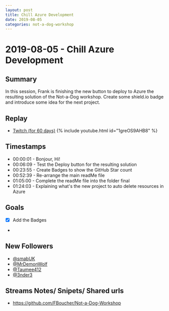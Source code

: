 ```yaml
---
layout: post
title: Chill Azure Development
date: 2019-08-05
categories: not-a-dog-workshop
---
```



# 2019-08-05 - Chill Azure Development
## Summary

In this session, Frank is finishing the new button to deploy to Azure the resulting solution of the Not-a-Dog workshop. Create some shield.io badge and introduce some idea for the next project.

## Replay


- [Twitch (for 60 days)](https://www.twitch.tv/videos/463091948)
{% include youtube.html id="1greOS9AHB8" %}
<br/><!--more-->


## Timestamps


- 00:00:01 - Bonjour, Hi!
- 00:06:09 - Test the Deploy button for the resulting solution
- 00:23:55 - Create Badges to show the GitHub Star count
- 00:52:39 - Re-arrange the main readMe file 
- 01:05:00 - Complete the readMe file into the folder final
- 01:24:03 - Explaining what's the new project to auto delete resources in Azure


Goals
-----

- [X] Add the Badges
- 


New Followers
-------------

- [@smabUK](https://www.twitch.tv/smabUK)
- [@MrDemonWolf](https://www.twitch.tv/MrDemonWolf)
- [@Taumee412](https://www.twitch.tv/Taumee412)
- [@3nder3](https://www.twitch.tv/3nder3)


Streams Notes/ Snipets/ Shared urls
-----------------------------------

- https://github.com/FBoucher/Not-a-Dog-Workshop

